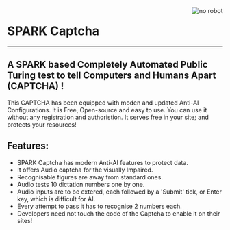 <img src="https://raw.githubusercontent.com/SparkScratch-P/SPARK-Captcha/776fe275e803e633a875a4ed34acd445f96cdf1f/sphere-smile-bioman-avatar-1-red-a72cf4bd00d82ecfb8a05d2dec09fdd2.svg" align="right" alt="no robot">

# SPARK Captcha

---
## A SPARK based Completely Automated Public Turing test to tell Computers and Humans Apart (CAPTCHA) !

 This CAPTCHA has been equipped with moden and updated Anti-AI Configurations. It is Free, Open-source and easy to use. You can use it without any registration and authoristion. It serves free in your site; and protects your resources!
 
 ## Features:
 
 - SPARK Captcha has modern Anti-AI features to protect data.
 - It offers Audio captcha for the visually Impaired.
 - Recognisable figures are away from standard ones.
 - Audio tests 10 dictation numbers one by one.
 - Audio inputs are to be extered, each followed by a 'Submit' tick, or Enter key, which is difficult for AI.
 - Every attempt to pass it has to recognise 2 numbers each.
 - Developers need not touch the code of the Captcha to enable it on their sites!
